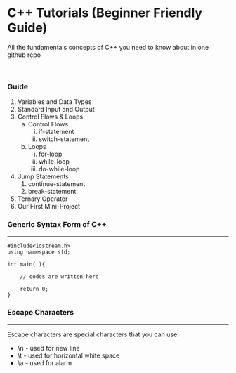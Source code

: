 # C++ Tutorials (Beginner Friendly Guide)
All the fundamentals concepts of C++ you need to know about in one github repo

<br>

### Guide

<ol>
    <li>Variables and Data Types</li>
    <li>Standard Input and Output</li>
    <li>
        Control Flows & Loops
            <ol type="a">
                <li>
                    Control Flows
                    <ol type="i">
                        <li>if-statement</li>
                        <li>switch-statement</li>
                    </ol>
                </li>
                <li>
                    Loops
                    <ol type="i">
                        <li>for-loop</li>
                        <li>while-loop</li>
                        <li>do-while-loop</li>
                    </ol>
                </li>
            </ol>
    </li>
    <li>
        Jump Statements
        <ol>
            <li>continue-statement</li>
            <li>break-statement</li>
        </ol>
    </li>
    <li>Ternary Operator</li>
    <li>Our First Mini-Project</li>
</ol>

### Generic Syntax Form of C++
<hr>

```
#include<iostream.h>
using namespace std;

int main( ){

    // codes are written here

    return 0;
}
```

### Escape Characters
<hr>

Escape characters are special characters that you can use.
<ul>
    <li>\n - used for new line</li>
    <li>\t - used for horizontal white space</li>
    <li>\a - used for alarm</li>
</ul>